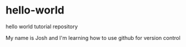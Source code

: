 # hello-world
hello world tutorial repository

My name is Josh and I'm learning how to use github for version control
